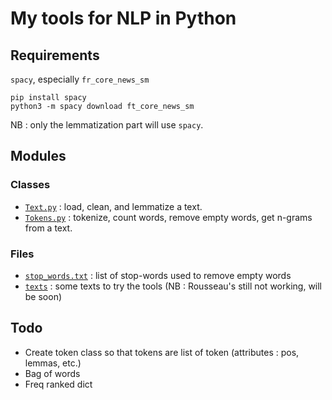 # My tools for NLP in Python

## Requirements

`spacy`, especially `fr_core_news_sm`

```
pip install spacy
python3 -m spacy download ft_core_news_sm
```

NB : only the lemmatization part will use `spacy`.

## Modules

### Classes

- [`Text.py`](/src/Text.py) : load, clean, and lemmatize a text.
- [`Tokens.py`](/src/Tokens.py) : tokenize, count words, remove empty words, get n-grams from a text.

### Files

- [`stop_words.txt`](/aux/stop_words.txt) : list of stop-words used to remove empty words
- [`texts`](/texts) : some texts to try the tools (NB : Rousseau's still not working, will be soon)

## Todo

- Create token class so that tokens are list of token (attributes : pos, lemmas, etc.)
- Bag of words
- Freq ranked dict
